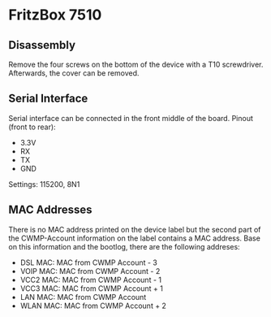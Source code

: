 # FritzBox 7510

## Disassembly
Remove the four screws on the bottom of the device with a T10 screwdriver. Afterwards, the cover can be removed.

## Serial Interface
Serial interface can be connected in the front middle of the board.
Pinout (front to rear):
- 3.3V
- RX
- TX
- GND

Settings: 115200, 8N1

## MAC Addresses
There is no MAC address printed on the device label but the second part of the CWMP-Account information on the label contains a MAC address.
Base on this information and the bootlog, there are the following addreses:
- DSL MAC: MAC from CWMP Account - 3
- VOIP MAC: MAC from CWMP Account - 2
- VCC2 MAC: MAC from CWMP Account - 1
- VCC3 MAC: MAC from CWMP Account + 1
- LAN MAC: MAC from CWMP Account
- WLAN MAC: MAC from CWMP Account + 2
